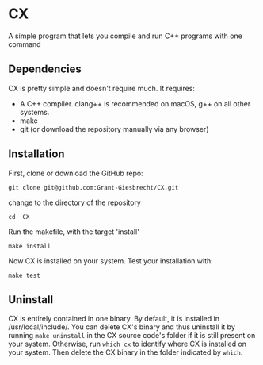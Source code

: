 # CX
A simple program that lets you compile and run C++ programs with one command

## Dependencies

CX is pretty simple and doesn't require much. It requires:
* A C++ compiler. clang++ is recommended on macOS, g++ on all other systems.
* make
* git (or download the repository manually via any browser)

## Installation

First, clone or download the GitHub repo:

`git clone git@github.com:Grant-Giesbrecht/CX.git`

change to the directory of the repository

`cd  CX`

Run the makefile, with the target 'install'

`make install`

Now CX is installed on your system. Test your installation with:

`make test`

## Uninstall

CX is entirely contained in one binary. By default, it is installed in
/usr/local/include/. You can delete CX's binary and thus uninstall it by running
`make uninstall` in the CX source code's folder if it is still present on your
system. Otherwise, run `which cx` to identify where CX is installed on your
system. Then delete the CX binary in the folder indicated by `which`.
